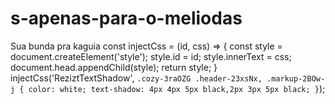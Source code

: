 # s-apenas-para-o-meliodas
Sua bunda pra kaguia
const injectCss = (id, css) => {
    const style = document.createElement('style');
    style.id = id;
    style.innerText = css;
    document.head.appendChild(style);
    return style;
}
injectCss('ReziztTextShadow', `
.cozy-3raOZG .header-23xsNx,
.markup-2BOw-j {
    color: white;
    text-shadow: 4px 4px 5px black,2px 3px 5px black;
}
`);
